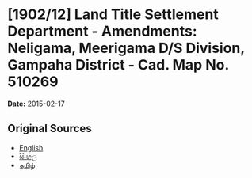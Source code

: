 # [1902/12] Land Title Settlement Department - Amendments: Neligama, Meerigama D/S Division, Gampaha District - Cad. Map No. 510269

**Date:** 2015-02-17

## Original Sources

- [English](https://documents.gov.lk/view/extra-gazettes/2015/2/1902-12_E.pdf)
- [සිංහල](https://documents.gov.lk/view/extra-gazettes/2015/2/1902-12_S.pdf)
- [தமிழ்](https://documents.gov.lk/view/extra-gazettes/2015/2/1902-12_T.pdf)
